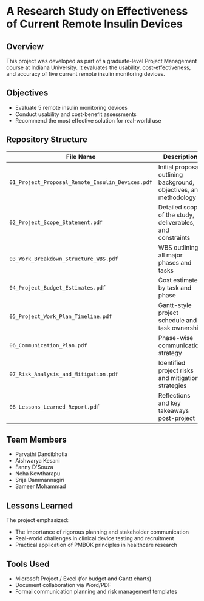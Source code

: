 # A Research Study on Effectiveness of Current Remote Insulin Devices

## Overview
This project was developed as part of a graduate-level Project Management course at Indiana University. It evaluates the usability, cost-effectiveness, and accuracy of five current remote insulin monitoring devices.

## Objectives
- Evaluate 5 remote insulin monitoring devices
- Conduct usability and cost-benefit assessments
- Recommend the most effective solution for real-world use

## Repository Structure

| File Name | Description |
|----------|-------------|
| `01_Project_Proposal_Remote_Insulin_Devices.pdf` | Initial proposal outlining background, objectives, and methodology |
| `02_Project_Scope_Statement.pdf` | Detailed scope of the study, deliverables, and constraints |
| `03_Work_Breakdown_Structure_WBS.pdf` | WBS outlining all major phases and tasks |
| `04_Project_Budget_Estimates.pdf` | Cost estimates by task and phase |
| `05_Project_Work_Plan_Timeline.pdf` | Gantt-style project schedule and task ownership |
| `06_Communication_Plan.pdf` | Phase-wise communication strategy |
| `07_Risk_Analysis_and_Mitigation.pdf` | Identified project risks and mitigation strategies |
| `08_Lessons_Learned_Report.pdf` | Reflections and key takeaways post-project |

## Team Members
- Parvathi Dandibhotla
- Aishwarya Kesani
- Fanny D'Souza
- Neha Kowtharapu
- Srija Dammannagiri
- Sameer Mohammad

## Lessons Learned
The project emphasized:
- The importance of rigorous planning and stakeholder communication
- Real-world challenges in clinical device testing and recruitment
- Practical application of PMBOK principles in healthcare research

## Tools Used
- Microsoft Project / Excel (for budget and Gantt charts)
- Document collaboration via Word/PDF
- Formal communication planning and risk management templates

